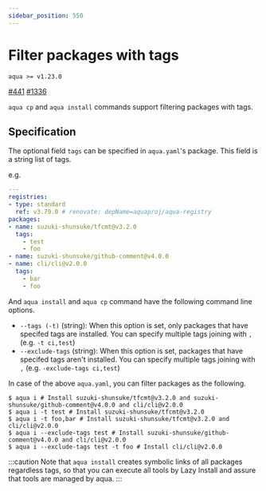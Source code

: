 ```yaml
---
sidebar_position: 550
---
```


# Filter packages with tags

`aqua >= v1.23.0`

[#441](https://github.com/aquaproj/aqua/issues/441) [#1336](https://github.com/aquaproj/aqua/pull/1336)

`aqua cp` and `aqua install` commands support filtering packages with tags.

## Specification

The optional field `tags` can be specified in `aqua.yaml`'s package.
This field is a string list of tags.

e.g.

```yaml
---
registries:
- type: standard
  ref: v3.79.0 # renovate: depName=aquaproj/aqua-registry
packages:
- name: suzuki-shunsuke/tfcmt@v3.2.0
  tags:
    - test
    - foo
- name: suzuki-shunsuke/github-comment@v4.0.0
- name: cli/cli@v2.0.0
  tags:
    - bar
    - foo
```

And `aqua install` and `aqua cp` command have the following command line options.

- `--tags (-t)` (string): When this option is set, only packages that have specifed tags are installed. You can specify multiple tags joining with `,` (e.g. `-t ci,test`)
- `--exclude-tags` (string): When this option is set, packages that have specifed tags aren't installed. You can specify multiple tags joining with `,` (e.g. `-exclude-tags ci,test`)

In case of the above `aqua.yaml`, you can filter packages as the following.

```console
$ aqua i # Install suzuki-shunsuke/tfcmt@v3.2.0 and suzuki-shunsuke/github-comment@v4.0.0 and cli/cli@v2.0.0
$ aqua i -t test # Install suzuki-shunsuke/tfcmt@v3.2.0
$ aqua i -t foo,bar # Install suzuki-shunsuke/tfcmt@v3.2.0 and cli/cli@v2.0.0
$ aqua i --exclude-tags test # Install suzuki-shunsuke/github-comment@v4.0.0 and cli/cli@v2.0.0
$ aqua i --exclude-tags test -t foo # Install cli/cli@v2.0.0
```

:::caution
Note that `aqua install` creates symbolic links of all packages regardless tags, so that you can execute all tools by Lazy Install and assure that tools are managed by aqua.
:::
